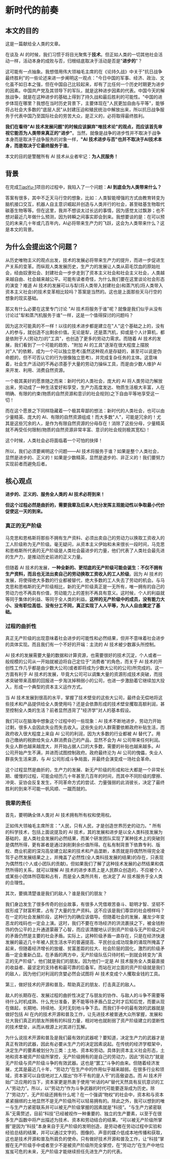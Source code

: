 # 新时代的前奏

## 本文的目的

这是一篇献给全人类的文章。

在谈及 AI 的时候，我们习惯于将目光聚焦于**技术**。但正如人类的一切其他社会活动一样，活动本身的成败与否，归根结底取决于活动是否是"**进步的**"？

这可能有一点抽象。我想借用伟大领袖毛主席的在《论持久战》中关于"抗日战争最终胜利"的一些论述来进一步阐明这一观点："今日中国的军事、经济、政治、文化虽不如日本之强，但在中国自己比较起来，却有了比任何一个历史时期更为进步的因素。中国共产党及其领导下的军队，就是这种进步因素的代表。中国今天的解放战争，就是在这种进步的基础上得到了持久战和最后胜利的可能性。"中国的进步体现在哪里？我想在当时历史背景下，主要体现在"人民更加自由与平等"，能够将占社会大多数的"底层人民"从封建压迫和殖民统治中解放出来，所以抗日战争服务于代表中国乃至国际社会的劳苦大众，是正义的，必将取得最终胜利。

**我们在看待"AI 技术发展问题"的时候应该摒弃"唯技术论"的观点，而应该首先审视它能否为人类带来真正的"进步"**。当然，就像是战争的进步性并不取决于战争本身而是取决于战争服务的对象一样，**"AI 技术进步与否"也并不取决于AI技术本身，而是取决于它最终服务于谁**。

本文的目的是警醒所有 AI 技术从业者牢记：**为人民服务！**

## 背景

在完成[TiaoYu-1](https://github.com/tiaoyu1122/TiaoYu-1)项目的过程中，我陷入了一个问题：**AI 到底会为人类带来什么？**

答案有很多，其中不乏天马行空的想象，比如：人类智能增强的方式由教育转变为脑机接口交互，机器人自主意识崛起并创造与人类并行的社会，甚至硅基生物取代碳基生物等等。但在这里，我并不想谈太过长远的事情，因为感觉太过飘渺；也不想对最近几年做什么预测，因为转瞬之间事实即会到来。我想要谈的是：在可以预见的未来几十年或几百年内，AI必将带来生产力的飞跃，这会为人类带来什么？这是本文的背景。

## 为什么会提出这个问题？

从历史唯物主义的观点出发，技术的发展必将带来生产力的提升，而进一步促进生产关系的变革。而纵观人类发展历史，生产力的发展让人类从茹毛饮血的原始社会，经由奴隶社会、封建社会一步步走到了资本主义社会和社会主义社会，人类越来越自由、社会越来越公平。可能有读者奇怪，为什么我们要在这里谈论社会形态的演变？难道 AI 技术的发展可以与犁(将人类带入封建社会)和蒸汽机(将人类带入资本主义社会)的技术变革相比较吗？答案是当然的。这也是上面那些天马行空的想象的现实基础。

那又有什么必要在这里专门讨论 "AI 技术将服务于谁"呢？就像是我们似乎从没有讨论过"犁和蒸汽机服务于谁"一样，这是一个值得探讨的问题吗？

因为这次可能真的不一样！以往的技术进步都是建立在"人"这个基础之上的，没有人的参与，就创造不出剩余价值。无论是犁，还是蒸汽机，抑或是个人计算机，都是依附于人(劳动力)的"工具"，也创造了更多的劳动力需求。而随着 AI 技术的发展，我们看到了一个可能的趋势，"附加 AI 的工具"逐渐在很大程度上摆脱对"人"的依赖，成为一个可以独立思考(虽然这种观点是存疑的，甚至可以说是伪命题的，但不可否认它的行为很像独立思考)，并完成复杂任务的主体。这意味着，社会生产活动的不再必须基于大量的劳动力操纵工具，而是由少数人维护 AI 来开发、利用、消费自然资源。

一个极其美好的愿景随之而来：新时代的人类社会，庞大的 AI 将人类劳动力解放出来，劳动成了一种生活爱好和享受，生产力高度发达、物质生活极大丰富，人在明确、有限的约束(物质的自然资源和意识的社会规则)之下自由平等地享受这一切！

而在这个愿景之下同样隐藏着一个极其卑鄙的想法：新时代的人类社会，也可以由少量精英、庞大的 AI、有限的自然资源组成！而大多数"人"，可能是冗余的！尤其是这些冗余的人，是作为有限自然资源的分母存在！消除了这些分母，少量精英就不再受任何限制(物质的自然资源非常丰富、意识的社会规则极其宽松)！

这个时候，人类社会必将面临着一个可怕的抉择！

所以，我们必须要阐明这个问题——AI 技术将服务于谁？如果是整个人类社会，显然是进步的、正义的！如果是少数精英，显然是退步的、非正义的！我们要努力实现前者而避免后者。

## 核心观点

**进步的、正义的、服务全人类的 AI 技术必将到来！**

**但这个过程必然是曲折的，需要我辈及后来人充分发挥主观能动性以争取最小代价促使这一天的到来。**

### 真正的无产阶级

马克思和恩格斯将那些不拥有生产资料、必须出卖自己的劳动力以换取工资收入的工人阶级称为无产阶级。毫无疑问，从资本主义伊始和未来很长一段时间，马克思和恩格斯所代表的无产阶级是人类社会最进步的力量，他们代表了人类社会最先进的生产力，是推动历史前进的正义力量。

但随着 AI 技术的发展，**一种全新的、更彻底的无产阶级可能会诞生：不仅不拥有生产资料，而且也无法出卖自己的劳动换取工资收入的工人阶级**。因为 AI 技术的发展，将使得绝大多数的行业都被替代，绝大多数的工人失去了劳动的机会。与马克思和恩格斯的无产阶级相比，新的无产阶级真正是一无所有，唯一拥有的自己的劳动力也不再具有价值，劳动能力上的差别不再具有意义。这时候，个人的利益就等同于集体的利益、等同于全人类的利益。**这样的无产阶级中的成员，没有能力大小、没有职位高低、没有分工不同，真正实现了人人平等，为人人自由奠定了基础。**

### 过程的曲折性

真正无产阶级的出现意味着社会进步的可能性和必然结果，但并不意味着社会进步的具体实现。而且我们有一个不好的开端：主流的 AI 技术被少数寡头所控制。

AI 技术的发展需要大量的数据和计算资源，也需要很好的技术沉淀，个人或者一般规模的公司从一开始就被迫将自己定位于"消费者"的角色，而关于 AI 技术的开创性工作几乎都是由少数大公司(或者即将成为少数大公司的公司)所完成的。这一方面有利于 AI 技术的发展，毕竟大公司可以调集大量的资源形成技术突破，而技术突破带来高额的回报进一步淘汰掉稍弱小的公司，也进一步激励着它继续加大投入，形成一个典型的资本主义运作方式。

当 AI 技术发展到很高的水平，掌握了技术壁垒的这些大公司，最终会无偿地将这些技术和产品提供给全人类使用吗？还是会依靠形成的技术壁垒攫取高额利润，甚至控制全人类的生活？前者显然违背了"经济学"对人的基本假设。

我们可以在脑海中想象这个过程中的一些现象：AI 技术不断地进步，劳动力开始过剩，很多人会因此失业而失去收入。这些失业的人群需要依赖政府补贴生活，而政府收入很大程度上来自 AI 公司的利润，因为大多数的行业都被 AI 替代了。用自己缴纳的税款给失业人群消费自己的产品，显然不会为 AI 公司带来任何利润。失业人群也越来越庞大，并开始占据人口的大多数，需要的补贴也越来越多。AI 公司开始产生不满，并进而试图控制政府。政府最终沦为 AI 公司的傀儡，失业人群丧失生活来源，与 AI 公司形成斗争局面，并最终会演变成一场社会革命。

这个过程显然是曲折的，生产力的发展、新无产阶级的形成和壮大都是一个非常长期、缓慢的过程，可能会经历几十年甚至几百年的时间，而其中不同阶级的摩擦、冲突、妥协会反复发生，不同革命方式的尝试、力量强弱的此消彼长，决定了最终胜利的到来不可能一帆风顺、一蹴而就的。

### 我辈的责任

首先，要明确全体人类对 AI 技术拥有所有权和使用权。

正如伟大领袖毛主席所言："人民，只有人民，才是创造世界历史的动力。" 所有的科学技术，包括上面说提及的 AI 技术，其的发展和进步是以全人类科技发展为基础的，是人类社会发展的必然结果，而某个研发团队实现了某种技术上的突破则是偶然所得，更有甚者是通过剥削剩余价值所得。在私有制背景下依靠专利、版权、商业机密的深沟高垒建立起来的技术和产品垄断，本质就是将偶然所得完全凌驾于必然发展结果之上，并掩盖了必然性(全人类科技发展的结果)的存在，只表现为偶然性(个人或小团队的贡献)。但如果我们了解了这种技术发展的必然结果和偶然所得的关系，就可以理解 AI 技术的进步本质上是人民群众创造的，不应被个人或某些小团体所窃取和占有，而是全人类所共有，也决定了 AI 技术服务于全人类的合理性。

其次，要搞清楚谁是我们的敌人？谁是我们的朋友？

我们身边发生了很多传奇的创业故事，有很多人凭借艰苦奋斗、聪明才智、坚韧不拔形成了财富积累，占有了大量的生产资料。这不应该是我们尊崇的社会榜样吗？在一定的社会发展阶段，这种行为的确应该倡导。但随着社会的发展，屠龙少年变恶龙的戏码也一定会上演。这时，我们不要在市场经济的洪流裹挟之下，被金钱粉饰的伪公平的上升通道蒙蔽了心智，而应该清醒地认识到资产阶级与无产阶级之间的矛盾仍然是主要的社会矛盾。实际上，这种阶级矛盾一直存在，只是在经济快速发展的最近几十年被人民生活水平的普遍提高、平民创业成功现象的涌现所掩盖了起来，但随着经济增长的放缓、贫富差距的拉大、社会阶层的固化，激烈的阶级矛盾一定会重新凸显。在矛盾的两方中，无产阶级队伍只待时机一到就会转变为"真正的无产阶级"，他们就是我们的朋友。因为他们一定是 AI 技术服务全人类最直接的收益者、最坚定的支持者和最可靠的后备军。而站在对立面的资产阶级就是我们的敌人，因为他们对利润的贪婪必然会试图将 AI 技术变成个人攫取金钱的工具。

第三，做好技术的开源和普及，帮助真正的朋友、打击真正的敌人。

敌人的长期存在、发展过程的曲折性决定了与朋友的协作、与敌人的斗争不需要等待什么时机成熟、什么充分准备，更不能等待矛盾凸显之时才后知后觉，而要从现在做起，长期地、持续地、无时无刻地斗争下去。而我们手中的最有效的武器就是做好包括 AI 在内的技术开源和普及工作，让先进技术被普通大众所掌握，发展和壮大我们真正的朋友所拥有的科技力量，相对地也就削弱了资产阶级建立的垄断性的技术壁垒，从而从根源上对其进行瓦解。

为什么说技术开源和普及是我们最有效的武器呢？要知道，决定生产力的武器才是真正有效的武器，因此有必要从生产力的决定因素说起。在传统的经济学框架中，决定生产的要素被划分为三类：土地、资本和劳动。具体到资本主义社会形态，土地和资本被资产阶级所掌控，无产阶级拥有的是自己的劳动力，因此“劳动力”就是无产阶级与资产阶级斗争的有效武器。这也是“罢工”斗争的由来。但随着经济发展，尤其是最近几十年，“劳动力”在生产中的作用似乎越来越弱。在很多行业和领域，资本家可以自信地对工人摆出“你不干有的是人干”的高傲姿态。而 AI 技术开始广泛应用的当下，资本家更是热衷于使用“听话的AI”替代天然具有反抗意识的工人“劳动力”。所以，以“劳动力”作为斗争武器的时代可能要逐渐成为历史。除了“劳动力”，无产阶级还拥有什么呢？在一个强调“物权”的社会中，资本和与资本紧紧捆绑的土地显然不是无产阶级所可以轻易拥有的。除此之外，我可以想到的唯一与生产力紧密联系并可以被无产阶级掌握的因素就是“科技”。“与生产力紧密联系”无需赘述，目前“科技”已经被视作一种重要的、独立的生产要素，以至于在很多生产函数中将产出描述为技术、资本和劳动结合的结果。“可以被无产阶级所掌握”是因为“科技”本身来自于无产阶级的发明创造，是劳动者在劳动过程中实验和经验总结的结果，并可以通过文字的、图像的、声音的媒介低成本地传播和获取，这也是技术开源和普及所肩负的使命。只有做好技术开源和普及工作，让“科技”掌握在无产阶级手中或者至少不是被资产阶级所完全掌控，在“劳动力”在生产中地位岌岌可危的未来，无产阶级才能继续担任先进生产力的代表。

